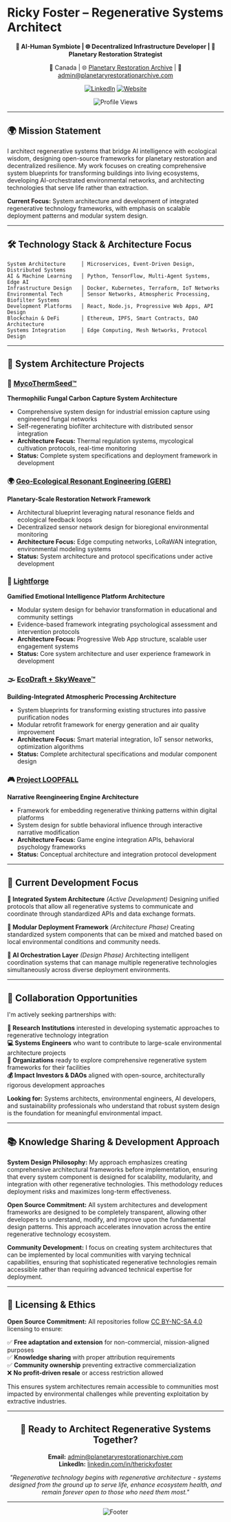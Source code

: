 # Ricky Foster – Regenerative Systems Architect  

<div align="center">

**🤖 AI-Human Symbiote | 🌐 Decentralized Infrastructure Developer | 🌱 Planetary Restoration Strategist**

📍 Canada | 🌐 [Planetary Restoration Archive](https://planetaryrestorationarchive.com)  | 📧 [admin@planetaryrestorationarchive.com](mailto:admin@planetaryrestorationarchive.com)

[![LinkedIn](https://img.shields.io/badge/LinkedIn-0077B5?style=for-the-badge&logo=linkedin&logoColor=white)](https://linkedin.com/in/therickyfoster)
[![Website](https://img.shields.io/badge/Website-Coming_Soon-green?style=for-the-badge&logo=globe&logoColor=white)](https://planetaryrestorationarchive.com)

![Profile Views](https://komarev.com/ghptvc/?username=TheRickyFoster&color=green&style=flat-square)

</div>

---

## 🌍 Mission Statement

I architect regenerative systems that bridge AI intelligence with ecological wisdom, designing open-source frameworks for planetary restoration and decentralized resilience. My work focuses on creating comprehensive system blueprints for transforming buildings into living ecosystems, developing AI-orchestrated environmental networks, and architecting technologies that serve life rather than extraction.

**Current Focus:** System architecture and development of integrated regenerative technology frameworks, with emphasis on scalable deployment patterns and modular system design.

---

## 🛠️ Technology Stack & Architecture Focus

```
System Architecture     │ Microservices, Event-Driven Design, Distributed Systems
AI & Machine Learning   │ Python, TensorFlow, Multi-Agent Systems, Edge AI
Infrastructure Design   │ Docker, Kubernetes, Terraform, IoT Networks  
Environmental Tech      │ Sensor Networks, Atmospheric Processing, Biofilter Systems
Development Platforms   │ React, Node.js, Progressive Web Apps, API Design
Blockchain & DeFi       │ Ethereum, IPFS, Smart Contracts, DAO Architecture
Systems Integration     │ Edge Computing, Mesh Networks, Protocol Design
```

---

## 🚀 System Architecture Projects

### 🔬 [MycoThermSeed™](https://github.com/TheRickyFoster/MycoThermSeed) 
**Thermophilic Fungal Carbon Capture System Architecture**
- Comprehensive system design for industrial emission capture using engineered fungal networks
- Self-regenerating biofilter architecture with distributed sensor integration
- **Architecture Focus:** Thermal regulation systems, mycological cultivation protocols, real-time monitoring
- **Status:** Complete system specifications and deployment framework in development

### 🌍 [Geo-Ecological Resonant Engineering (GERE)](https://github.com/TheRickyFoster/Geo-Ecological-Resonant-Engineering-GERE)
**Planetary-Scale Restoration Network Framework**
- Architectural blueprint leveraging natural resonance fields and ecological feedback loops
- Decentralized sensor network design for bioregional environmental monitoring
- **Architecture Focus:** Edge computing networks, LoRaWAN integration, environmental modeling systems
- **Status:** System architecture and protocol specifications under active development

### 🧱 [Lightforge](https://github.com/TheRickyFoster/Lightforge)
**Gamified Emotional Intelligence Platform Architecture**
- Modular system design for behavior transformation in educational and community settings
- Evidence-based framework integrating psychological assessment and intervention protocols
- **Architecture Focus:** Progressive Web App structure, scalable user engagement systems
- **Status:** Core system architecture and user experience framework in development

### 🌫️ [EcoDraft + SkyWeave™](https://github.com/TheRickyFoster/EcoDraft)
**Building-Integrated Atmospheric Processing Architecture**
- System blueprints for transforming existing structures into passive purification nodes
- Modular retrofit framework for energy generation and air quality improvement
- **Architecture Focus:** Smart material integration, IoT sensor networks, optimization algorithms
- **Status:** Complete architectural specifications and modular component design

### 🎮 [Project LOOPFALL](https://github.com/TheRickyFoster/Project-LOOPFALL)
**Narrative Reengineering Engine Architecture**
- Framework for embedding regenerative thinking patterns within digital platforms
- System design for subtle behavioral influence through interactive narrative modification
- **Architecture Focus:** Game engine integration APIs, behavioral psychology frameworks
- **Status:** Conceptual architecture and integration protocol development

---

## 🎯 Current Development Focus

**🔄 Integrated System Architecture** *(Active Development)*
Designing unified protocols that allow all regenerative systems to communicate and coordinate through standardized APIs and data exchange formats.

**📐 Modular Deployment Framework** *(Architecture Phase)*
Creating standardized system components that can be mixed and matched based on local environmental conditions and community needs.

**🤖 AI Orchestration Layer** *(Design Phase)*
Architecting intelligent coordination systems that can manage multiple regenerative technologies simultaneously across diverse deployment environments.

---

## 🤝 Collaboration Opportunities

I'm actively seeking partnerships with:

**🔬 Research Institutions** interested in developing systematic approaches to regenerative technology integration  
**💻 Systems Engineers** who want to contribute to large-scale environmental architecture projects  
**🏢 Organizations** ready to explore comprehensive regenerative system frameworks for their facilities  
**💰 Impact Investors & DAOs** aligned with open-source, architecturally rigorous development approaches  

**Looking for:** Systems architects, environmental engineers, AI developers, and sustainability professionals who understand that robust system design is the foundation for meaningful environmental impact.

---

## 📚 Knowledge Sharing & Development Approach

**System Design Philosophy:**
My approach emphasizes creating comprehensive architectural frameworks before implementation, ensuring that every system component is designed for scalability, modularity, and integration with other regenerative technologies. This methodology reduces deployment risks and maximizes long-term effectiveness.

**Open Source Commitment:**
All system architectures and development frameworks are designed to be completely transparent, allowing other developers to understand, modify, and improve upon the fundamental design patterns. This approach accelerates innovation across the entire regenerative technology ecosystem.

**Community Development:**
I focus on creating system architectures that can be implemented by local communities with varying technical capabilities, ensuring that sophisticated regenerative technologies remain accessible rather than requiring advanced technical expertise for deployment.

---

## 📄 Licensing & Ethics

**Open Source Commitment:** All repositories follow [CC BY-NC-SA 4.0](https://creativecommons.org/licenses/by-nc-sa/4.0/) licensing to ensure:

✅ **Free adaptation and extension** for non-commercial, mission-aligned purposes  
✅ **Knowledge sharing** with proper attribution requirements  
✅ **Community ownership** preventing extractive commercialization  
❌ **No profit-driven resale** or access restriction allowed  

This ensures system architectures remain accessible to communities most impacted by environmental challenges while preventing exploitation by extractive industries.

---

<div align="center">

## 🌟 Ready to Architect Regenerative Systems Together?

**Email:** [admin@planetaryrestorationarchive.com](mailto:admin@planetaryrestorationarchive.com)  
**LinkedIn:** [linkedin.com/in/therickyfoster](https://linkedin.com/in/therickyfoster)  

*"Regenerative technology begins with regenerative architecture - systems designed from the ground up to serve life, enhance ecosystem health, and remain forever open to those who need them most."*

---

![Footer](https://capsule-render.vercel.app/api?type=waving&color=0:83a4d4,100:b6fbff&height=100&section=footer)

</div>

